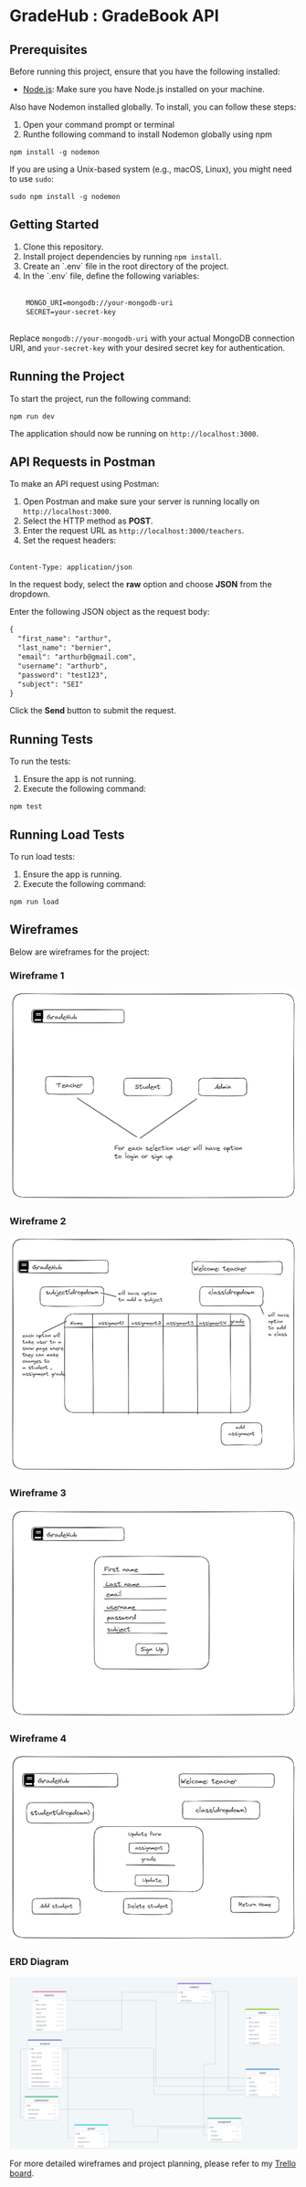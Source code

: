 <h1>GradeHub : GradeBook API</h1>
<h2>Prerequisites</h2>
<p>Before running this project, ensure that you have the following installed:</p>
<ul>
<li><a href="https://nodejs.org">Node.js</a>: Make sure you have Node.js installed on your machine.</li>
</ul>
<p>Also have Nodemon installed globally. To install, you can follow these steps:</p>
<ol><li>Open your command prompt or terminal</li>
   <li>Runthe following command to install Nodemon globally using npm</li>
</ol>
   <pre><code>npm install -g nodemon</code></pre>
<p>If you are using a Unix-based system (e.g., macOS, Linux), you might need to use <code>sudo</code>:</p>

  <pre><code>sudo npm install -g nodemon</code></pre>

<h2>Getting Started</h2>
   <ol>
    <li>Clone this repository.</li>
    <li>Install project dependencies by running <code>npm install</code>.</li>
    <li>Create an `.env` file in the root directory of the project.</li>
    <li>In the `.env` file, define the following variables:</li>
  </ol>

  <pre><code>
    MONGO_URI=mongodb://your-mongodb-uri
    SECRET=your-secret-key
  </code></pre>

  <p>Replace <code>mongodb://your-mongodb-uri</code> with your actual MongoDB connection URI, and <code>your-secret-key</code> with your desired secret key for authentication.</p>

  <h2>Running the Project</h2>
  <p>To start the project, run the following command:</p>

  <pre><code>npm run dev</code></pre>

  <p>The application should now be running on <code>http://localhost:3000</code>.</p>

<h2>API Requests in Postman</h2>
<p>To make an API request using Postman:</p>
<ol>
  <li>Open Postman and make sure your server is running locally on <code>http://localhost:3000</code>.</li>
  <li>Select the HTTP method as <strong>POST</strong>.</li>
  <li>Enter the request URL as <code>http://localhost:3000/teachers</code>.</li>
  <li>Set the request headers:</li>
</ol>
<pre><code>
Content-Type: application/json
</code></pre>
<p>In the request body, select the <strong>raw</strong> option and choose <strong>JSON</strong> from the dropdown.</p>
<p>Enter the following JSON object as the request body:</p>
<pre><code>{
  "first_name": "arthur",
  "last_name": "bernier",
  "email": "arthurb@gmail.com",
  "username": "arthurb",
  "password": "test123",
  "subject": "SEI"
}</code></pre>
<p>Click the <strong>Send</strong> button to submit the request.</p>

<h2>Running Tests</h2>
<p>To run the tests:</p>
<ol>
  <li>Ensure the app is not running.</li>
  <li>Execute the following command:</li>
</ol>

<pre><code>npm test</code></pre>

<h2>Running Load Tests</h2>
<p>To run load tests:</p>
<ol>
  <li>Ensure the app is running.</li>
  <li>Execute the following command:</li>
</ol>

<pre><code>npm run load</code></pre>

<h2>Wireframes</h2>
<p>Below are wireframes for the project:</p>
<h3>Wireframe 1</h3>
  <img src="assets/LandingPage.png" alt="Landing Page">

  <h3>Wireframe 2</h3>
  <img src="assets/teacher-dashboard1.png" alt="Teacher Dashboard">

  <h3>Wireframe 3</h3>
  <img src="assets/sign-up-page1.png" alt="Sign up page">

  <h3>Wireframe 4</h3>
  <img src="assets/update-page.png" alt="Update page">

  <h3>ERD Diagram</h3>
  <img src="assets/models.PNG" alt="ERD Diagram">

  <p>For more detailed wireframes and project planning, please refer to my <a href="https://trello.com/b/SDgT0nLh/grade-book-api">Trello board</a>.</p>
